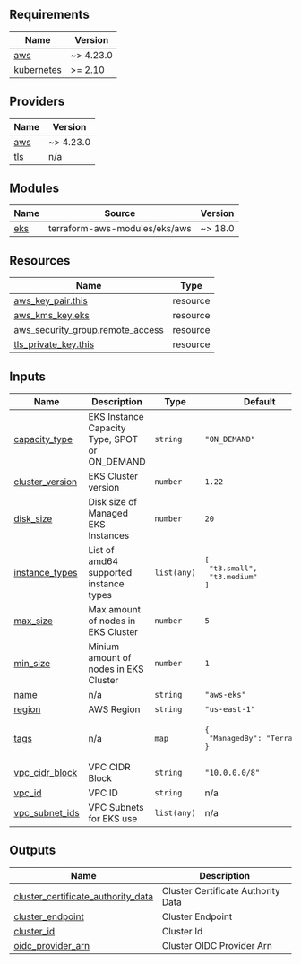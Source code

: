 ## Requirements

| Name | Version |
|------|---------|
| <a name="requirement_aws"></a> [aws](#requirement\_aws) | ~> 4.23.0 |
| <a name="requirement_kubernetes"></a> [kubernetes](#requirement\_kubernetes) | >= 2.10 |

## Providers

| Name | Version |
|------|---------|
| <a name="provider_aws"></a> [aws](#provider\_aws) | ~> 4.23.0 |
| <a name="provider_tls"></a> [tls](#provider\_tls) | n/a |

## Modules

| Name | Source | Version |
|------|--------|---------|
| <a name="module_eks"></a> [eks](#module\_eks) | terraform-aws-modules/eks/aws | ~> 18.0 |

## Resources

| Name | Type |
|------|------|
| [aws_key_pair.this](https://registry.terraform.io/providers/hashicorp/aws/latest/docs/resources/key_pair) | resource |
| [aws_kms_key.eks](https://registry.terraform.io/providers/hashicorp/aws/latest/docs/resources/kms_key) | resource |
| [aws_security_group.remote_access](https://registry.terraform.io/providers/hashicorp/aws/latest/docs/resources/security_group) | resource |
| [tls_private_key.this](https://registry.terraform.io/providers/hashicorp/tls/latest/docs/resources/private_key) | resource |

## Inputs

| Name | Description | Type | Default | Required |
|------|-------------|------|---------|:--------:|
| <a name="input_capacity_type"></a> [capacity\_type](#input\_capacity\_type) | EKS Instance Capacity Type, SPOT or ON\_DEMAND | `string` | `"ON_DEMAND"` | no |
| <a name="input_cluster_version"></a> [cluster\_version](#input\_cluster\_version) | EKS Cluster version | `number` | `1.22` | no |
| <a name="input_disk_size"></a> [disk\_size](#input\_disk\_size) | Disk size of Managed EKS Instances | `number` | `20` | no |
| <a name="input_instance_types"></a> [instance\_types](#input\_instance\_types) | List of amd64 supported instance types | `list(any)` | <pre>[<br>  "t3.small",<br>  "t3.medium"<br>]</pre> | no |
| <a name="input_max_size"></a> [max\_size](#input\_max\_size) | Max amount of nodes in EKS Cluster | `number` | `5` | no |
| <a name="input_min_size"></a> [min\_size](#input\_min\_size) | Minium amount of nodes in EKS Cluster | `number` | `1` | no |
| <a name="input_name"></a> [name](#input\_name) | n/a | `string` | `"aws-eks"` | no |
| <a name="input_region"></a> [region](#input\_region) | AWS Region | `string` | `"us-east-1"` | no |
| <a name="input_tags"></a> [tags](#input\_tags) | n/a | `map` | <pre>{<br>  "ManagedBy": "Terraform"<br>}</pre> | no |
| <a name="input_vpc_cidr_block"></a> [vpc\_cidr\_block](#input\_vpc\_cidr\_block) | VPC CIDR Block | `string` | `"10.0.0.0/8"` | no |
| <a name="input_vpc_id"></a> [vpc\_id](#input\_vpc\_id) | VPC ID | `string` | n/a | yes |
| <a name="input_vpc_subnet_ids"></a> [vpc\_subnet\_ids](#input\_vpc\_subnet\_ids) | VPC Subnets for EKS use | `list(any)` | n/a | yes |

## Outputs

| Name | Description |
|------|-------------|
| <a name="output_cluster_certificate_authority_data"></a> [cluster\_certificate\_authority\_data](#output\_cluster\_certificate\_authority\_data) | Cluster Certificate Authority Data |
| <a name="output_cluster_endpoint"></a> [cluster\_endpoint](#output\_cluster\_endpoint) | Cluster Endpoint |
| <a name="output_cluster_id"></a> [cluster\_id](#output\_cluster\_id) | Cluster Id |
| <a name="output_oidc_provider_arn"></a> [oidc\_provider\_arn](#output\_oidc\_provider\_arn) | Cluster OIDC Provider Arn |

